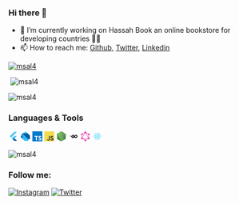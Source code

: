 ### Hi there 👋

- 🔭 I’m currently working on Hassah Book an online bookstore for developing countries 🚀💙
- 📫 How to reach me: [Github](https://github.com/msal), [Twitter](https://twitter.com/4msal4), [Linkedin](https://www.linkedin.com/in/4msal/)

<p align="left"> <a href="https://github.com/ryo-ma/github-profile-trophy"><img src="https://github-profile-trophy.vercel.app/?username=msal4&theme=onedark" alt="msal4" /></a> </p>
<p>&nbsp;<img src="https://github-readme-stats.vercel.app/api?username=msal4&show_icons=true&locale=en&theme=onedark" alt="msal4" /></p>
<p><img src="https://github-readme-stats.vercel.app/api/top-langs?username=msal4&show_icons=true&locale=en&theme=onedark" alt="msal4" /></p>

### Languages & Tools

<code><img height="20" src="https://raw.githubusercontent.com/github/explore/80688e429a7d4ef2fca1e82350fe8e3517d3494d/topics/flutter/flutter.png"></code>
<code><img height="20" src="https://raw.githubusercontent.com/github/explore/80688e429a7d4ef2fca1e82350fe8e3517d3494d/topics/dart/dart.png"></code>
<code><img height="20" src="https://raw.githubusercontent.com/github/explore/80688e429a7d4ef2fca1e82350fe8e3517d3494d/topics/typescript/typescript.png"></code>
<code><img height="20" src="https://raw.githubusercontent.com/github/explore/80688e429a7d4ef2fca1e82350fe8e3517d3494d/topics/javascript/javascript.png"></code>
<code><img height="20" src="https://raw.githubusercontent.com/github/explore/80688e429a7d4ef2fca1e82350fe8e3517d3494d/topics/nodejs/nodejs.png"></code>
<code><img height="20" src="https://raw.githubusercontent.com/github/explore/80688e429a7d4ef2fca1e82350fe8e3517d3494d/topics/go/go.png"></code>
<code><img height="20" src="https://raw.githubusercontent.com/github/explore/80688e429a7d4ef2fca1e82350fe8e3517d3494d/topics/graphql/graphql.png"></code>
<code><img height="20" src="https://raw.githubusercontent.com/github/explore/80688e429a7d4ef2fca1e82350fe8e3517d3494d/topics/react/react.png"></code>

<p align="left"> <img src="https://komarev.com/ghpvc/?username=msal4&label=Profile%20views&color=0e75b6&style=flat" alt="msal4" /> </p>

### Follow me:

<a href="https://www.instagram.com/4msal4" target="_blank"><img src="https://img.shields.io/badge/Instagram-%23E4405F.svg?&style=flat-square&logo=instagram&logoColor=white" alt="Instagram"></a>
<a href="https://www.twitter.com/4msal4" target="_blank"><img src="https://img.shields.io/badge/Twitter-%231877F2.svg?&style=flat-square&logo=twitter&logoColor=white" alt="Twitter"></a>
